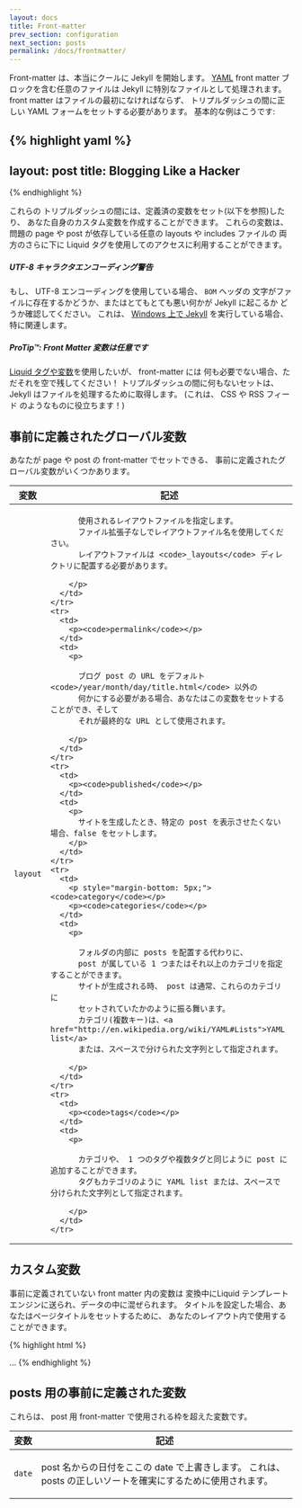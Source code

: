 ```yaml
---
layout: docs
title: Front-matter
prev_section: configuration
next_section: posts
permalink: /docs/frontmatter/
---
```


<!--original
---
layout: docs
title: Front-matter
prev_section: configuration
next_section: posts
permalink: /docs/frontmatter/
---
-->

Front-matter は、本当にクールに Jekyll を開始します。
[YAML](http://yaml.org/) front matter ブロックを含む任意のファイルは Jekyll に特別なファイルとして処理されます。
front matter はファイルの最初になければならず、 トリプルダッシュの間に正しい YAML フォームをセットする必要があります。
基本的な例はこうです:

<!--original
The front-matter is where Jekyll starts to get really cool. Any file that
contains a [YAML](http://yaml.org/) front matter block will be processed by
Jekyll as a special file. The front matter must be the first thing in the file
and must take the form of valid YAML set between triple-dashed lines. Here is a
basic example:
-->

{% highlight yaml %}
---
layout: post
title: Blogging Like a Hacker
---
{% endhighlight %}

<!--original
{% highlight yaml %}
---
layout: post
title: Blogging Like a Hacker
---
{% endhighlight %}
-->

これらの トリプルダッシュの間には、定義済の変数をセット(以下を参照)したり、
あなた自身のカスタム変数を作成することができます。
これらの変数は、問題の page や post が依存している任意の layouts や includes ファイルの
両方のさらに下に Liquid タグを使用してのアクセスに利用することができます。

<!--original
Between these triple-dashed lines, you can set predefined variables (see below
for a reference) or even create custom ones of your own. These variables will
then be available to you to access using Liquid tags both further down in the
file and also in any layouts or includes that the page or post in question
relies on.
-->

<div class="note warning">
  <h5>UTF-8 キャラクタエンコーディング警告</h5>
  <p>
    もし、 UTF-8 エンコーディングを使用している場合、 <code>BOM</code> ヘッダの
    文字がファイルに存在するかどうか、またはとてもとても悪い何かが Jekyll に起こるか
    どうか確認してください。
    これは、 <a href="../windows/">Windows 上で Jekyll</a> を実行している場合、特に関連します。
  </p>
</div>

<!--original
<div class="note warning">
  <h5>UTF-8 Character Encoding Warning</h5>
  <p>
    If you use UTF-8 encoding, make sure that no <code>BOM</code> header
    characters exist in your files or very, very bad things will happen to
    Jekyll. This is especially relevant if you’re running
    <a href="../windows/">Jekyll on Windows</a>.
  </p>
</div>
-->

<div class="note">
  <h5>ProTip™: Front Matter 変数は任意です</h5>
  <p>
    <a href="../variables/">Liquid タグや変数</a>を使用したいが、 front-matter には
    何も必要でない場合、ただそれを空で残してください！
    トリプルダッシュの間に何もないセットは、 Jekyll はファイルを処理するために取得します。
    (これは、 CSS や RSS フィード のようなものに役立ちます！)
  </p>
</div>

<!--original
<div class="note">
  <h5>ProTip™: Front Matter Variables Are Optional</h5>
  <p>
    If you want to use <a href="../variables/">Liquid tags and variables</a> but
    don’t need anything in your front-matter, just leave it empty! The set of
    triple-dashed lines with nothing in between will still get Jekyll to process
    your file. (This is useful for things like CSS and RSS feeds!)
  </p>
</div>
-->


## 事前に定義されたグローバル変数

<!--original
## Predefined Global Variables
-->

あなたが page や post の front-matter でセットできる、
事前に定義されたグローバル変数がいくつかあります。

<!--original
There are a number of predefined global variables that you can set in the
front-matter of a page or post.
-->

<div class="mobile-side-scroller">
<table>
  <thead>
    <tr>
      <th>変数</th>
      <th>記述</th>
    </tr>
  </thead>
  <tbody>
    <tr>
      <td>
        <p><code>layout</code></p>
      </td>
      <td>
        <p>

          使用されるレイアウトファイルを指定します。
          ファイル拡張子なしでレイアウトファイル名を使用してください。
          レイアウトファイルは <code>_layouts</code> ディレクトリに配置する必要があります。

        </p>
      </td>
    </tr>
    <tr>
      <td>
        <p><code>permalink</code></p>
      </td>
      <td>
        <p>

          ブログ post の URL をデフォルト <code>/year/month/day/title.html</code> 以外の
          何かにする必要がある場合、あなたはこの変数をセットすることができ、そして
          それが最終的な URL として使用されます。

        </p>
      </td>
    </tr>
    <tr>
      <td>
        <p><code>published</code></p>
      </td>
      <td>
        <p>
          サイトを生成したとき、特定の post を表示させたくない場合、false をセットします。
        </p>
      </td>
    </tr>
    <tr>
      <td>
        <p style="margin-bottom: 5px;"><code>category</code></p>
        <p><code>categories</code></p>
      </td>
      <td>
        <p>

          フォルダの内部に posts を配置する代わりに、
          post が属している 1 つまたはそれ以上のカテゴリを指定することができます。
          サイトが生成される時、 post は通常、これらのカテゴリに
          セットされていたかのように振る舞います。
          カテゴリ(複数キー)は、<a href="http://en.wikipedia.org/wiki/YAML#Lists">YAML list</a>
          または、スペースで分けられた文字列として指定されます。

        </p>
      </td>
    </tr>
    <tr>
      <td>
        <p><code>tags</code></p>
      </td>
      <td>
        <p>

          カテゴリや、 1 つのタグや複数タグと同じように post に追加することができます。
          タグもカテゴリのように YAML list または、スペースで分けられた文字列として指定されます。

        </p>
      </td>
    </tr>
  </tbody>
</table>
</div>

<!--original
<div class="mobile-side-scroller">
<table>
  <thead>
    <tr>
      <th>Variable</th>
      <th>Description</th>
    </tr>
  </thead>
  <tbody>
    <tr>
      <td>
        <p><code>layout</code></p>
      </td>
      <td>
        <p>

          If set, this specifies the layout file to use. Use the layout file
          name without the file extension. Layout files must be placed in the
          <code>_layouts</code> directory.

        </p>
      </td>
    </tr>
    <tr>
      <td>
        <p><code>permalink</code></p>
      </td>
      <td>
        <p>

          If you need your processed blog post URLs to be something other than
          the default <code>/year/month/day/title.html</code> then you can set
          this variable and it will be used as the final URL.

        </p>
      </td>
    </tr>
    <tr>
      <td>
        <p><code>published</code></p>
      </td>
      <td>
        <p>
          Set to false if you don’t want a specific post to show up when the
          site is generated.
        </p>
      </td>
    </tr>
    <tr>
      <td>
        <p style="margin-bottom: 5px;"><code>category</code></p>
        <p><code>categories</code></p>
      </td>
      <td>
        <p>

          Instead of placing posts inside of folders, you can specify one or
          more categories that the post belongs to. When the site is generated
          the post will act as though it had been set with these categories
          normally. Categories (plural key) can be specified as a <a
          href="http://en.wikipedia.org/wiki/YAML#Lists">YAML list</a> or a
          space-separated string.

        </p>
      </td>
    </tr>
    <tr>
      <td>
        <p><code>tags</code></p>
      </td>
      <td>
        <p>

          Similar to categories, one or multiple tags can be added to a post.
          Also like categories, tags can be specified as a YAML list or a space-
          separated string.

        </p>
      </td>
    </tr>
  </tbody>
</table>
</div>

-->


## カスタム変数

<!--original
## Custom Variables
-->

事前に定義されていない front matter 内の変数は
変換中にLiquid テンプレートエンジンに送られ、データの中に混ぜられます。
タイトルを設定した場合、あなたはページタイトルをセットするために、
あなたのレイアウト内で使用することができます。

<!--original
Any variables in the front matter that are not predefined are mixed into the
data that is sent to the Liquid templating engine during the conversion. For
instance, if you set a title, you can use that in your layout to set the page
title:
-->

{% highlight html %}
<!DOCTYPE HTML>
<html>
  <head>
    <title>{% raw %}{{ page.title }}{% endraw %}</title>
  </head>
  <body>
    ...
{% endhighlight %}

<!--original
{% highlight html %}
<!DOCTYPE HTML>
<html>
  <head>
    <title>{% raw %}{{ page.title }}{% endraw %}</title>
  </head>
  <body>
    ...
{% endhighlight %}
-->

## posts 用の事前に定義された変数

<!--original
## Predefined Variables for Posts
-->

これらは、 post 用 front-matter で使用される枠を超えた変数です。

<!--original
These are available out-of-the-box to be used in the front-matter for a post.
-->

<div class="mobile-side-scroller">
<table>
  <thead>
    <tr>
      <th>変数</th>
      <th>記述</th>
    </tr>
  </thead>
  <tbody>
    <tr>
      <td>
        <p><code>date</code></p>
      </td>
      <td>
        <p>
          post 名からの日付をここの date で上書きします。
          これは、 posts の正しいソートを確実にするために使用されます。
        </p>
      </td>
    </tr>
  </tbody>
</table>
</div>

<!--original
<div class="mobile-side-scroller">
<table>
  <thead>
    <tr>
      <th>Variable</th>
      <th>Description</th>
    </tr>
  </thead>
  <tbody>
    <tr>
      <td>
        <p><code>date</code></p>
      </td>
      <td>
        <p>
          A date here overrides the date from the name of the post. This can be
          used to ensure correct sorting of posts.
        </p>
      </td>
    </tr>
  </tbody>
</table>
</div>
-->

